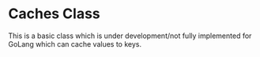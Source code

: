 # Caches Class

This is a basic class which is under development/not fully implemented for GoLang which can cache values to keys.
